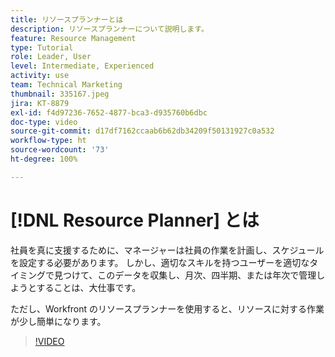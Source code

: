 ```yaml
---
title: リソースプランナーとは
description: リソースプランナーについて説明します。
feature: Resource Management
type: Tutorial
role: Leader, User
level: Intermediate, Experienced
activity: use
team: Technical Marketing
thumbnail: 335167.jpeg
jira: KT-8879
exl-id: f4d97236-7652-4877-bca3-d935760b6dbc
doc-type: video
source-git-commit: d17df7162ccaab6b62db34209f50131927c0a532
workflow-type: ht
source-wordcount: '73'
ht-degree: 100%

---
```


# [!DNL Resource Planner] とは

社員を真に支援するために、マネージャーは社員の作業を計画し、スケジュールを設定する必要があります。 しかし、適切なスキルを持つユーザーを適切なタイミングで見つけて、このデータを収集し、月次、四半期、または年次で管理しようとすることは、大仕事です。

ただし、Workfront のリソースプランナーを使用すると、リソースに対する作業が少し簡単になります。


>[!VIDEO](https://video.tv.adobe.com/v/335167/?quality=12&learn=on&enablevpops)
